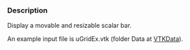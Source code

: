 ### Description

Display a movable and resizable scalar bar.

An example input file is uGridEx.vtk (folder Data at [VTKData](http://vtk.org/gitweb?p=VTKData.git;a=tree)).

